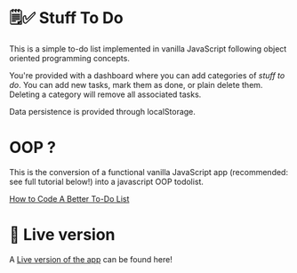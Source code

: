 #  🗒✅ Stuff To Do

This is a simple to-do list implemented in vanilla JavaScript following object oriented programming concepts.

You're provided with a dashboard where you can add categories of _stuff to do_. You can add new tasks, mark them as done, or plain delete them. Deleting a category will remove all associated tasks.

 Data persistence is provided through localStorage.

# OOP ?

This is the conversion of a functional vanilla JavaScript app (recommended: see full tutorial below!) into a javascript OOP todolist.

[How to Code A Better To-Do List](https://www.youtube.com/watch?v=W7FaYfuwu70)


# 🚀 Live version

A [Live version of the app](https://stufftodo.vercel.app/) can be found here!
